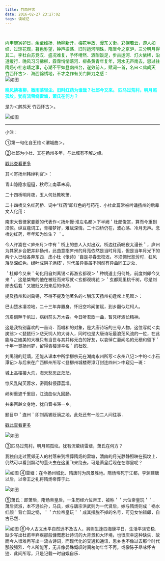 ```yaml
---
title: 竹西怀古
date: 2016-02-27 23:27:02
tags: 读城记
---
```

<br>

<font color=green>丙申庚寅卯日，余至维扬．杨柳新开，梅花半放．漫东关街，彩幌若云，游人如织．过琼花观，暮色弥望，钟声振荡．旧时运河明珠，隋唐今之京沪，三分明月得其二，李杜白苏竞叹．盛况难复，予怀喟然．酒酣饭足，步古运河．灯火依稀，沿道缓行．晚风习习拂柳，霡霂悄悄落河．柳条黄青年复年，河水无声南去，思过往隋炀小杜忠靖之事，心潮不平如登幽州台，遂效前人，赋词一首，名曰＜鹧鸪天 竹西怀古＞．海西锦绣地，不才之作有关门舞刀之感：</font>
<br>
![如图](竹西怀古/1.jpeg)

<font color=#00ffff>**晚风拂夜柳，微雨落轻尘。旧时红药为谁哉？杜郎今又来。**</font>
<font color=#00ffff>**匹马过荒村，明月照孤坟。犹有流萤绕雷塘，萧氏在何方？**</font>



是为＜鹧鸪天 竹西怀古＞。

![如图](竹西怀古/2.jpeg)

---
小注：

①第一句化自王维＜渭城曲＞。

②杜郎为小杜．其在扬州多年，与此城有不解之缘。

[戳此查看更多](http://www.360doc.com/content/14/1101/15/14515055_421690439.shtml)

其＜寄扬州韩绰判官＞：

青山隐隐水迢迢，秋尽江南草未凋。

二十四桥明月夜，玉人何处教吹箫．

二十四桥又名红药桥．词中“红药”即红色的芍药花．小杜此篇常被吟诵扬州的后辈文人化用：

南宋大音律家姜夔的代表作＜扬州慢·淮左名都＞下半阙＇杜郎俊赏，算而今重到须惊。纵豆蔻词工，青楼梦好，难赋深情。二十四桥仍在，波心荡、冷月无声。念桥边红药，年年知为谁生？ ＇。

今人许嵩在＜庐州月＞中有＇桥上的恋人入对出双，桥边红药叹夜太漫长＇，庐州为其家乡合肥并非扬州，此曲意指庐州的月亮依然是当时月亮，但是当年月光下的两个人已经各奔东西．虑小杜《怅诗》'自是寻春去校迟，不须惆怅怨芳时．狂风落尽深红色，绿叶成阴子满枝'，时代虽异事虽不同然有异曲同工之处．

＇杜郎今又来＇句化用自刘禹锡＜再游玄都观＞＇种桃道士归何处，前度刘郎今又来＇，这是桀骜的他在被贬而来写就＜玄都观桃花 ＞＇玄都观里桃千树，尽是刘郎去后栽＇又被贬又归来后的作品．

提及扬州和刘禹锡，不得不提及他著名的＜酬乐天扬州初逢席上见赠＞：

巴山楚水凄凉地，二十三年弃置身。怀旧空吟闻笛赋，到乡翻似烂柯人。

沉舟侧畔千帆过，病树前头万木春。今日听君歌一曲，暂凭杯酒长精神。

这是我特别喜欢的一首诗．而唱和的对象，是大唐诗坛的三号人物，这位写就＜卖炭翁＞＜琵琶行＞悲天悯人的大诗人，同时也是大唐诗坛最浪荡风流的一位，在此能与之媲美的大概只有当世与其并称元白的好友，以哀悼亡妻闻名的元稹和留下＇十年一觉扬州梦，留得青楼薄幸名＇的杜牧．

刘禹锡的贬谪，还能从课本中所学柳宗元在湖南永州所写＜永州八记＞中的＜小石潭记＞与后来在广西柳州所写＜登柳州城楼寄漳汀封连四州＞中窥见一斑：

城上高楼接大荒，海天愁思正茫茫。

惊风乱飐芙蓉水，密雨斜侵薜荔墙。

岭树重遮千里目，江流曲似九回肠。

共来百越文身地，犹自音书滞一乡。

题目中＇连州＇即刘禹锡贬谪之地，此处还有一段二人间往事．

[戳此查看更多](http://blog.sina.com.cn/s/blog_4abe8c3c0100l8re.html)

![如图](竹西怀古/3.jpeg)

③匹马过荒村，明月照孤坟。犹有流萤绕雷塘，萧氏在何方？

我独自走过荒郊无人的村落来到埋葬隋炀的雷塘，清幽的月光静静照映在孤坟上．仍然可以看到飘动的萤火虫在这里飞来绕去，可是萧皇后现在在哪里呢？

![如图](竹西怀古/4.jpeg)
④雷塘：在今扬州城北．隋唐时为风景胜地。隋炀帝死于江都，李渊建唐以后，以帝王之礼将隋炀帝葬于此

![如图](竹西怀古/a.jpg)


⑤萧氏：即萧后，隋炀帝皇后，一生历经六位帝王．被称＇＇六位帝皇玩＇＇．萧后贤淑，本不逊长孙，马氏，嫁与唐宗洪武则为一代贤后，嫁与隋炀则成＇祸水红颜＇背亡国之锅，＇＇六位帝皇玩＇＇成其摆脱不掉的名号，可见女怕错郎，自古已然．

![如图](竹西怀古/5.jpeg)
⑥今人古文水平自然远不及古人，另则生逢四海康平日，生活平淡安稳．缺少写出杜甫辛弃疾那般慷慨悲壮诗词的大背景和大环境，也很庆幸这种缺失．故而今人很难再写出一流古诗词，而现代化的交通和通讯，思乡也不像过去那个时代那般强烈．今人所能写，无非像晏殊慨叹时间匆匆年华不再，或像陈子昂咏怀古迹．此间所写，只是记载一时自娱自乐．